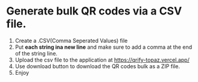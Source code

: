 # Generate bulk QR codes via a CSV file.

1. Create a .CSV(Comma Seperated Values) file
2. Put **each string ina  new line** and make sure to add a comma at the end of the string line.
3. Upload the csv file to the application at https://qrify-topaz.vercel.app/
4. Use download button to download the QR codes bulk as a ZIP file.
5. Enjoy

